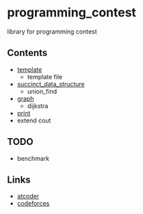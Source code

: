 # programming_contest
library for programming contest

## Contents
 - [template](template/)
	- template file
 - [succinct_data_structure](succinct_data_structure/)
	- union_find
 - [graph](graph/)
 	- dijkstra
 - [print](print/)
  - extend cout

## TODO
 - benchmark

## Links
 - [atcoder](https://beta.atcoder.jp/users/fumiphys)
 - [codeforces](http://codeforces.com/profile/fumiphys)
